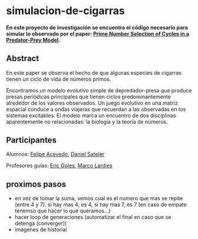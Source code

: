 # simulacion-de-cigarras

#### En este proyecto de investigación se encuentra el código necesario para simular lo observado por el paper: [Prime Number Selection of Cycles in a Predator-Prey Model](https://onlinelibrary.wiley.com/doi/abs/10.1002/cplx.1040). 

## Abstract
En este paper se observa el hecho de que algunas especies de cigarras tienen un ciclo de vida de números primos. 

Encontramos un modelo evolutivo simple de depredador-presa que produce presas periódicas principales que tienen ciclos predominantemente alrededor de los valores observados. Un juego evolutivo en una matriz espacial conduce a ondas viajeras que recuerdan a las observadas en los sistemas excitables.
El modelo marca un encuentro de dos disciplinas aparentemente no relacionadas: la biología y la teoría de números.


## Participantes
Alumnos: [Felipe Acevedo](github.com/jorgeluisgarcia), [Daniel Sateler](github.com/joseluisgarcia)

Profesores guías: [Eric Goles](https://es.wikipedia.org/wiki/Eric_Goles), [Marco Lardies](https://www.researchgate.net/profile/Marco-Lardies)



## proximos pasos
- en vez de tomar la suma, vemos cual es el numero que mas se repite (entre 4 y 7). si hay mas 4, es 4, si hay mas 7, es 7 (en caso de empate tenemso que hacer lo que queramos...)
- hacer loop de generaciones (automatizar el final en caso que se detenga (converger))
- imagenes de historial
